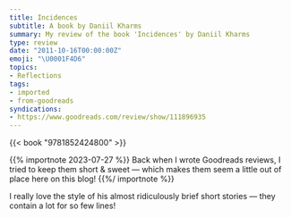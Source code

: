 ```yaml
---
title: Incidences
subtitle: A book by Daniil Kharms
summary: My review of the book 'Incidences' by Daniil Kharms
type: review
date: "2011-10-16T00:00:00Z"
emoji: "\U0001F4D6"
topics:
- Reflections
tags:
- imported
- from-goodreads
syndications:
- https://www.goodreads.com/review/show/111896935
---
```


{{< book "9781852424800" >}}

{{% importnote 2023-07-27 %}}
Back when I wrote Goodreads reviews, I tried to keep them short & sweet — which makes them seem a little out of place here on this blog!
{{%/ importnote %}}

I really love the style of his almost ridiculously brief short stories — they contain a lot for so few lines!
